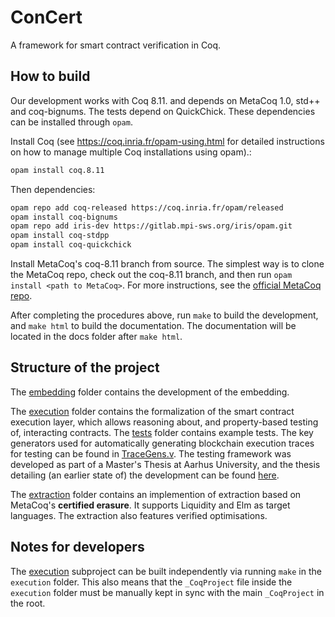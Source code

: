 # ConCert

A framework for smart contract verification in Coq.

## How to build


Our development works with Coq 8.11. and depends on MetaCoq 1.0,
std++ and coq-bignums. The tests depend on QuickChick. These dependencies can be installed through `opam`.

Install Coq (see https://coq.inria.fr/opam-using.html for detailed instructions on how to manage
multiple Coq installations using opam).:

```bash
opam install coq.8.11
```

Then dependencies:

```bash
opam repo add coq-released https://coq.inria.fr/opam/released
opam install coq-bignums
opam repo add iris-dev https://gitlab.mpi-sws.org/iris/opam.git
opam install coq-stdpp
opam install coq-quickchick
```

Install MetaCoq's coq-8.11 branch from source. The simplest way is to clone the MetaCoq repo, check out the coq-8.11 branch, and then run `opam install <path to MetaCoq>`.
For more instructions, see the [official MetaCoq repo](https://github.com/MetaCoq/metacoq#installing-from-github-repository-for-developers).

After completing the procedures above, run `make` to build the development, and
`make html` to build the documentation. The documentation will be located in the
docs folder after `make html`.

## Structure of the project

The [embedding](embedding/) folder contains the development of the embedding.

The [execution](execution/) folder contains the formalization of the smart
contract execution layer, which allows reasoning about, and property-based testing of, interacting contracts. The [tests](execution/tests) folder contains example tests. The key generators used for automatically generating blockchain execution traces for testing can be found in [TraceGens.v](execution/tests/TraceGens.v). The testing framework was developed as part of a Master's Thesis at Aarhus University, and the thesis detailing (an earlier state of) the development can be found [here](https://github.com/mikkelmilo/ConCert-QuickChick-Testing-Thesis).

The [extraction](extraction/) folder contains an implemention of extraction based on MetaCoq's **certified erasure**. 
It supports Liquidity and Elm as target languages. The extraction also features verified optimisations.


## Notes for developers

The [execution](execution/) subproject can be built independently via running `make` in the `execution` folder. This also means that the `_CoqProject` file inside the `execution` folder must be manually kept in sync with the main `_CoqProject` in the root.
